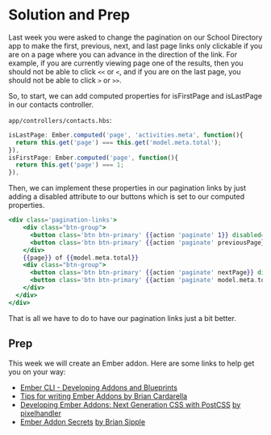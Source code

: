 # Solution and Prep

Last week you were asked to change the pagination on our School Directory app to make the first, previous, next, and last page links only clickable if you are on a page where you can advance in the direction of the link. For example, if you are currently viewing page one of the results, then you should not be able to click `<<` or `<`, and if you are on the last page, you should not be able to click `>` or `>>`.

So, to start, we can add computed properties for isFirstPage and isLastPage in our contacts controller.

`app/controllers/contacts.hbs`:

```JavaScript
isLastPage: Ember.computed('page', 'activities.meta', function(){
  return this.get('page') === this.get('model.meta.total');
}),
isFirstPage: Ember.computed('page', function(){
  return this.get('page') === 1;
}),
```

Then, we can implement these properties in our pagination links by just adding a disabled attribute to our buttons which is set to our computed properties.

```hbs
<div class='pagination-links'>
    <div class="btn-group">
      <button class='btn btn-primary' {{action 'paginate' 1}} disabled={{isFirstPage}}>&lt;&lt;</button>
      <button class='btn btn-primary' {{action 'paginate' previousPage}} disabled={{isFirstPage}}>&lt;</button>
    </div>
    {{page}} of {{model.meta.total}}
    <div class="btn-group">
      <button class='btn btn-primary' {{action 'paginate' nextPage}} disabled={{isLastPage}}>&gt;</button>
      <button class='btn btn-primary' {{action 'paginate' model.meta.total}} disabled={{isLastPage}}>&gt;&gt;</button>
    </div>
  </div>
</div>
```

That is all we have to do to have our pagination links just a bit better.

## Prep

This week we will create an Ember addon. Here are some links to help get you on your way:

* [Ember CLI - Developing Addons and Blueprints](https://ember-cli.com/extending/#developing-addons-and-blueprints)
* [Tips for writing Ember Addons by Brian Cardarella](https://dockyard.com/blog/2015/03/22/tips-for-writing-ember-addons)
* [Developing Ember Addons: Next Generation CSS with PostCSS](https://pixelhandler.com/posts/developing-ember-addons-next-generation-css-with-postcss) [by pixelhandler](https://twitter.com/pixelhandler)
* [Ember Addon Secrets](http://emberup.co/ember-addon-secrets/) [by Brian Sipple](https://twitter.com/Brian_Sipple)
